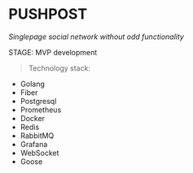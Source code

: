 <h1>PUSHPOST</h1>
<i>Singlepage social network without odd functionality</i>

STAGE: MVP development 

>Technology stack:

* Golang 
* Fiber
* Postgresql
* Prometheus
* Docker
* Redis
* RabbitMQ
* Grafana
* WebSocket
* Goose

  
